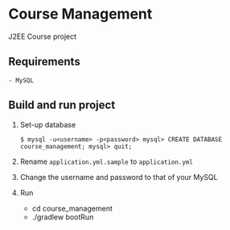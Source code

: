 # Course Management
J2EE Course project

## Requirements
    - MySQL

## Build and run project
1. Set-up database

    `$ mysql -u<username> -p<password>
    mysql> CREATE DATABASE course_management;
    mysql> quit;`

2. Rename `application.yml.sample` to `application.yml`
3. Change the username and password to that of your MySQL
4. Run 
    + cd course_management
    + ./gradlew bootRun
    
